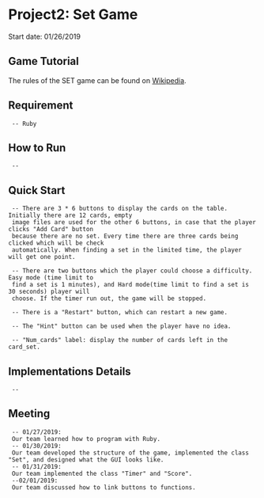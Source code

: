 # Project2: Set Game
Start date: 01/26/2019
## Game Tutorial
The rules of the SET game can be found on [Wikipedia](https://en.wikipedia.org/wiki/Set_(card_game)).
## Requirement
     -- Ruby
## How to Run
     -- 
## Quick Start
     -- There are 3 * 6 buttons to display the cards on the table. Initially there are 12 cards, empty 
     image files are used for the other 6 buttons, in case that the player clicks "Add Card" button 
     because there are no set. Every time there are three cards being clicked which will be check 
     automatically. When finding a set in the limited time, the player will get one point.
     
     -- There are two buttons which the player could choose a difficulty. Easy mode (time limit to 
     find a set is 1 minutes), and Hard mode(time limit to find a set is 30 seconds) player will 
     choose. If the timer run out, the game will be stopped.
     
     -- There is a "Restart" button, which can restart a new game.
     
     -- The "Hint" button can be used when the player have no idea. 
     
     -- "Num_cards" label: display the number of cards left in the card_set.
## Implementations Details
     -- 
## Meeting
     -- 01/27/2019:
     Our team learned how to program with Ruby.
     -- 01/30/2019:
     Our team developed the structure of the game, implemented the class "Set", and designed what the GUI looks like.
     -- 01/31/2019:
     Our team implemented the class "Timer" and "Score".
     --02/01/2019:
     Our team discussed how to link buttons to functions.
     
